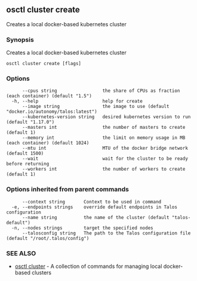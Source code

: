 <!-- markdownlint-disable -->

## osctl cluster create

Creates a local docker-based kubernetes cluster

### Synopsis

Creates a local docker-based kubernetes cluster

```
osctl cluster create [flags]
```

### Options

```
      --cpus string                 the share of CPUs as fraction (each container) (default "1.5")
  -h, --help                        help for create
      --image string                the image to use (default "docker.io/autonomy/talos:latest")
      --kubernetes-version string   desired kubernetes version to run (default "1.17.0")
      --masters int                 the number of masters to create (default 1)
      --memory int                  the limit on memory usage in MB (each container) (default 1024)
      --mtu int                     MTU of the docker bridge network (default 1500)
      --wait                        wait for the cluster to be ready before returning
      --workers int                 the number of workers to create (default 1)
```

### Options inherited from parent commands

```
      --context string       Context to be used in command
  -e, --endpoints strings    override default endpoints in Talos configuration
      --name string          the name of the cluster (default "talos-default")
  -n, --nodes strings        target the specified nodes
      --talosconfig string   The path to the Talos configuration file (default "/root/.talos/config")
```

### SEE ALSO

- [osctl cluster](osctl_cluster.md) - A collection of commands for managing local docker-based clusters
